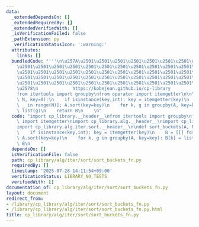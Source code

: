 ```yaml
---
data:
  _extendedDependsOn: []
  _extendedRequiredBy: []
  _extendedVerifiedWith: []
  _isVerificationFailed: false
  _pathExtension: py
  _verificationStatusIcon: ':warning:'
  attributes:
    links: []
  bundledCode: "'''\n\u257A\u2501\u2501\u2501\u2501\u2501\u2501\u2501\u2501\u2501\u2501\
    \u2501\u2501\u2501\u2501\u2501\u2501\u2501\u2501\u2501\u2501\u2501\u2501\u2501\
    \u2501\u2501\u2501\u2501\u2501\u2501\u2501\u2501\u2501\u2501\u2501\u2501\u2501\
    \u2501\u2501\u2501\u2501\u2501\u2501\u2501\u2501\u2501\u2501\u2501\u2501\u2501\
    \u2501\u2501\u2501\u2501\u2501\u2501\u2501\u2501\u2501\u2501\u2501\u2501\u2501\
    \u2578\n             https://kobejean.github.io/cp-library               \n'''\n\
    from itertools import groupby\nfrom operator import itemgetter\n\n\n\n\ndef sort_buckets(A,\
    \ N, key=0):\n    if isinstance(key,int): key = itemgetter(key)\n    B = [[] for\
    \ _ in range(N)]; A.sort(key=key)\n    for k, g in groupby(A, key=key): B[k] =\
    \ list(g)\n    return B\n    \n"
  code: "import cp_library.__header__\nfrom itertools import groupby\nfrom operator\
    \ import itemgetter\nimport cp_library.alg.__header__\nimport cp_library.alg.iter.__header__\n\
    import cp_library.alg.iter.sort.__header__\n\ndef sort_buckets(A, N, key=0):\n\
    \    if isinstance(key,int): key = itemgetter(key)\n    B = [[] for _ in range(N)];\
    \ A.sort(key=key)\n    for k, g in groupby(A, key=key): B[k] = list(g)\n    return\
    \ B\n    "
  dependsOn: []
  isVerificationFile: false
  path: cp_library/alg/iter/sort/sort_buckets_fn.py
  requiredBy: []
  timestamp: '2025-07-28 14:11:54+09:00'
  verificationStatus: LIBRARY_NO_TESTS
  verifiedWith: []
documentation_of: cp_library/alg/iter/sort/sort_buckets_fn.py
layout: document
redirect_from:
- /library/cp_library/alg/iter/sort/sort_buckets_fn.py
- /library/cp_library/alg/iter/sort/sort_buckets_fn.py.html
title: cp_library/alg/iter/sort/sort_buckets_fn.py
---
```

